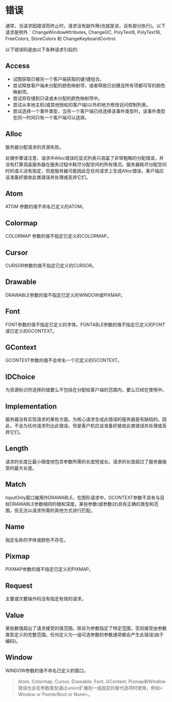 # 错误

通常，当请求因错误而终止时，请求没有副作用(也就是说，没有部分执行)。以下请求是例外：ChangeWindowAttributes, ChangeGC, PolyText8, PolyText16, FreeColors, StoreColors 和 ChangeKeyboardControl.

以下错误码是由以下各种请求引起的:

## Access

- 试图获取已被另一个客户端获取的键/键组合。
- 尝试释放客户端未分配的颜色映射项，或者释放已创建且所有项都可写的颜色映射项。
- 尝试将存储到只读或未分配的颜色映射项中。
- 尝试从本地主机(或其他授权的客户端)以外的地方修改访问控制列表。
- 尝试选择一个事件类型，当另一个客户端已经选择该事件类型时，该事件类型在同一时间只有一个客户端可以选择。

## Alloc

服务器分配请求的资源失败。

处理步骤请注意，请求中Alloc错误的显式列表只涵盖了非常粗略的分配错误，并没有打算涵盖服务器在服务过程中耗尽分配空间的所有情况。服务器耗尽分配空间时的语义没有指定，但是服务器可能因此在任何请求上生成Alloc错误，客户端应该准备好接收此类错误并处理或丢弃它们。

## Atom

ATOM 参数的值不命名已定义的ATOM。

## Colormap

COLORMAP 参数的值不指定已定义的COLORMAP。

## Cursor

CURSOR参数的值不指定已定义的CURSOR。

## Drawable

DRAWABLE参数的值不指定已定义的WINDOW或PIXMAP。

## Font

FONT参数的值不指定已定义的字体。FONTABLE参数的值不指定已定义的FONT或已定义的GCONTEXT。

## GContext

GCONTEXT参数的值不会命名一个已定义的GCONTEXT。

## IDChoice

为资源标识符选择的值要么不包括在分配给客户端的范围内，要么已经在使用中。

## Implementation

服务器没有实现请求的某些方面。为核心请求生成此错误的服务器是有缺陷的。因此，不会为任何请求列出此错误，但是客户机应该准备好接收此类错误并处理或丢弃它们。

## Length

请求的长度比最小限度地包含参数所需的长度短或长。请求的长度超过了服务器接受的最大长度。

## Match

InputOnly窗口被用作DRAWABLE。在图形请求中，GCONTEXT参数不具有与目标DRAWABLE参数相同的根和深度。某些参数(或参数对)具有正确的类型和范围，但无法以请求所需的其他方式进行匹配。

## Name

指定名称的字体或颜色不存在。

## Pixmap

PIXMAP参数的值不指定已定义的PIXMAP。

## Request

主要或次要操作码没有指定有效的请求。

## Value

某些数值超出了请求接受的值范围。除非为参数指定了特定范围，否则接受由参数类型定义的完整范围。任何定义为一组可选参数的参数通常都会产生此错误(由于编码)。

## Window

WINDOW参数的值不命名已定义的窗口。

> Atom, Colormap, Cursor, Drawable, Font, GContext, Pixmap和Window错误也会在参数类型通过union扩展到一组固定的替代选项时使用，例如< Window or PointerRoot or None>。
